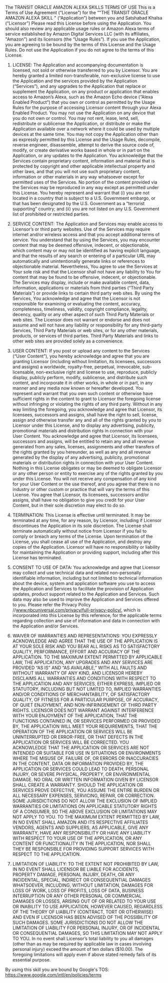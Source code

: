 The TRANSIT ORACLE AMAZON ALEXA SKILLS TERMS OF USE
This is a Terms of Use Agreement (“License”) for the “"THE TRANSIT ORACLE AMAZON ALEXA SKILL " (“Application”) between you and Satshabad Khalsa (“Licensor”) Please read this License before using the Application. You should also review any applicable usage rules or Amazon Alexa terms of service established by Amazon Digital Services LLC (with its affiliates, "Amazon") and its licensors (the “Usage Rules”). If you use the Application, you are agreeing to be bound by the terms of this License and the Usage Rules. Do not use the Application if you do not agree to the terms of this License.

1. LICENSE: The Application and accompanying documentation is licensed, not sold or otherwise transferred to you by Licensor. You are hereby granted a limited non-transferable, non-exclusive license to use the Application and the services provided by the Application (“Services”), and any upgrades to the Application that replace or supplement the Application, on any product or application that enables access to Amazon’s Alexa, such as the Amazon Echo device (“Alexa Enabled Product”) that you own or control as permitted by the Usage Rules for the purpose of accessing Licensor content through your Alexa Enabled Product. You may not use the Application on any device that you do not own or control. You may not rent, lease, lend, sell, redistribute or sublicense the Application, or distribute or make the Application available over a network where it could be used by multiple devices at the same time. You may not copy the Application other than as expressly permitted by this License and the Usage Rules, decompile, reverse engineer, disassemble, attempt to derive the source code of, modify, or create derivative works based in whole or in part on the Application, or any updates to the Application. You acknowledge that the Services contain proprietary content, information and material that is protected by copyright and other applicable intellectual property and other laws, and that you will not use such proprietary content, information or other materials in any way whatsoever except for permitted uses of the Services. No portion of the content provided via the Services may be reproduced in any way except as permitted under this License. You hereby represent and warrant that (i) you are not located in a country that is subject to a U.S. Government embargo, or that has been designated by the U.S. Government as a “terrorist supporting” country; and (ii) you are not listed on any U.S. Government list of prohibited or restricted parties.

2. SERVICE CONTENT: The Application and Services may enable access to Licensor’s or third party websites. Use of the Services may require internet and/or wireless access and that you accept additional terms of service. You understand that by using the Services, you may encounter content that may be deemed offensive, indecent, or objectionable, which content may or may not be identified as having explicit language, and that the results of any search or entering of a particular URL may automatically and unintentionally generate links or references to objectionable material. Nevertheless, You agree to use the Services at Your sole risk and that the Licensor shall not have any liability to You for content that may be found to be offensive, indecent, or objectionable. The Services may display, include or make available content, data, information, applications or materials from third parties (“Third Party Materials”) or provide links to certain third party web sites. By using the Services, You acknowledge and agree that the Licensor is not responsible for examining or evaluating the content, accuracy, completeness, timeliness, validity, copyright compliance, legality, decency, quality or any other aspect of such Third Party Materials or web sites. The Licensor does not warrant or endorse and does not assume and will not have any liability or responsibility for any third-party Services, Third Party Materials or web sites, or for any other materials, products, or services of third parties. Third Party Materials and links to other web sites are provided solely as a convenience.

3. USER CONTENT: If you post or upload any content to the Services (“User Content”), you hereby acknowledge and agree that you are granting Licensor (including without limitation, its licensees, successors and assigns) a worldwide, royalty-free, perpetual, irrevocable, sub-licensable, non-exclusive right and license to use, reproduce, publicly display, publicly perform, modify, sublicense, and distribute such content, and incorporate it in other works, in whole or in part, in any manner and any media now known or hereafter developed. You represent and warrant that you own such content or otherwise have sufficient rights in the content to grant to Licensor the foregoing license without infringing or violating the rights of any third party. Without in any way limiting the foregoing, you acknowledge and agree that Licensor, its licensees, successors and assigns, shall have the right to sell, license, assign and otherwise transfer any and all of the rights granted by you to Licensor under this License, and to display any advertising, publicity, promotional materials and distribution rights in connection with your User Content. You acknowledge and agree that Licensor, its licensees, successors and assigns, will be entitled to retain any and all revenue generated from any sales, licenses, assignments and other transfers of the rights granted by you hereunder, as well as any and all revenue generated by the display of any advertising, publicity, promotional materials or distribution rights in connection with your User Content. Nothing in this License obligates or may be deemed to obligate Licensor or any other person or entity to exercise any of the rights granted by you under this License. You will not receive any compensation of any kind for your User Content or the use thereof, and you agree that there is no industry or other custom or practice that will vary the terms of this License. You agree that Licensor, its licensees, successors and/or assigns, shall have no obligation to give you credit for your User Content, but in their sole discretion may elect to do so.

4. TERMINATION: This License is effective until terminated. It may be terminated at any time, for any reason, by Licensor, including if Licensor discontinues the Application in its sole discretion. The License shall terminate automatically without notice from Licensor if you fail to comply or breach any terms of the License. Upon termination of the License, you shall cease all use of the Application, and destroy any copies of the Application. Licensor will have no responsibility or liability for maintaining the Application or providing support, including after this License has terminated.

5. CONSENT TO USE OF DATA: You acknowledge and agree that Licensor may collect and use technical data and related non-personally identifiable information, including but not limited to technical information about the device, system and application software you use to access the Application and Services to facilitate the provision of Application updates, product support related to the Application and Services. Such data may also be used to improve the Application and Services offered to you. Please refer the Privacy Policy //www.nbcuniversal.com/privacy/full-privacy-policy/, which is incorporated into this License by this reference, for the applicable terms regarding collection and use of information and data in connection with the Application and/or Services.

6. WAIVER OF WARRANTIES AND REPRESENTATIONS: YOU EXPRESSLY ACKNOWLEDGE AND AGREE THAT THE USE OF THE APPLICATION IS AT YOUR SOLE RISK AND YOU BEAR ALL RISKS AS TO SATISFACTORY QUALITY, PERFORMANCE, EFFORT AND ACCURACY OF THE APPLICATION. TO THE MAXIMUM EXTENT PERMITTED BY APPLICABLE LAW, THE APPLICATION, ANY UPGRADES AND ANY SERVICES ARE PROVIDED “AS IS” AND “AS AVAILABLE,” WITH ALL FAULTS AND WITHOUT WARRANTY OF ANY KIND, AND LICENSOR HEREBY DISCLAIMS ALL WARRANTIES AND CONDITIONS WITH RESPECT TO THE APPLICATION AND ANY SERVICES, EITHER EXPRESS, IMPLIED OR STATUTORY, INCLUDING BUT NOT LIMITED TO, IMPLIED WARRANTIES AND/OR CONDITIONS OF MERCHANTABILITY, OF SATISFACTORY QUALITY, OF FITNESS FOR A PARTICULAR PURPOSE, OF ACCURACY, OF QUIET ENJOYMENT, AND NON-INFRINGEMENT OF THIRD PARTY RIGHTS. LICENSOR DOES NOT WARRANT AGAINST INTERFERENCE WITH YOUR ENJOYMENT OF THE APPLICATION, THAT THE FUNCTIONS CONTAINED IN, OR SERVICES PERFORMED OR PROVIDED BY, THE APPLICATION WILL MEET YOUR REQUIREMENTS, THAT THE OPERATION OF THE APPLICATION OR SERVICES WILL BE UNINTERRUPTED OR ERROR-FREE, OR THAT DEFECTS IN THE APPLICATION OR SERVICES WILL BE CORRECTED. YOU ACKNOWLEDGE THAT THE APPLICATION OR SERVICES ARE NOT INTENDED OR SUITABLE FOR USE IN SITUATIONS OR ENVIRONMENTS WHERE THE MISUSE OF, FAILURE OF, OR ERRORS OR INACCURACIES IN THE CONTENT, DATA OR INFORMATION PROVIDED BY, THE APPLICATION OR SERVICES COULD LEAD TO DEATH, PERSONAL INJURY, OR SEVERE PHYSICAL, PROPERTY, OR ENVIRONMENTAL DAMAGE. NO ORAL OR WRITTEN INFORMATION GIVEN BY LICENSOR SHALL CREATE A WARRANTY. SHOULD THE APPLICATION OR SERVICES PROVE DEFECTIVE, YOU ASSUME THE ENTIRE BURDEN OR ALL NECESSARY EXPENSES, SERVICING, REPAIR, OR CORRECTION. SOME JURISDICTIONS DO NOT ALLOW THE EXCLUSION OF IMPLIED WARRANTIES OR LIMITATIONS ON APPLICABLE STATUTORY RIGHTS OF A CONSUMER, SO THE ABOVE EXCLUSION OR LIMITATIONS MAY NOT APPLY TO YOU. TO THE MAXIMUM EXTENT PERMITTED BY LAW, IN NO EVENT SHALL AMAZON AND ITS RESPECTIVE AFFILIATES VENDORS, AGENTS AND SUPPLIERS, AS APPLICABLE, GIVE ANY WARRANTY, HAVE ANY RESPONSIBILITY OR HAVE ANY LIABILITY WITH RESPECT TO YOUR USE OF THE APPLICATION, OR ANY CONTENT OR FUNCTIONALITY IN THE APPLICATION, NOR SHALL THEY BE RESPONSIBLE FOR PROVIDING SUPPORT SERVICES WITH RESPECT TO THE APPLICATION.

7. LIMITATION OF LIABILITY: TO THE EXTENT NOT PROHIBITED BY LAW, IN NO EVENT SHALL LICENSOR BE LIABLE FOR ACCIDENTS, PROPERTY DAMAGE, PERSONAL INJURY, DEATH, OR ANY INCIDENTAL, SPECIAL, INDIRECT OR CONSEQUENTIAL DAMAGES WHATSOEVER, INCLUDING, WITHOUT LIMITATION, DAMAGES FOR LOSS OF WORK, LOSS OF PROFITS, LOSS OF DATA, BUSINESS INTERRUPTION OR ANY OTHER PERSONAL OR COMMERCIAL DAMAGES OR LOSSES, ARISING OUT OF OR RELATED TO YOUR USE OR INABILITY TO USE APPLICATION, HOWEVER CAUSED, REGARDLESS OF THE THEORY OF LIABILITY (CONTRACT, TORT OR OTHERWISE) AND EVEN IF LICENSOR HAS BEEN ADVISED OF THE POSSIBILITY OF SUCH DAMAGES. SOME JURISDICTIONS DO NOT ALLOW THE LIMITATION OF LIABILITY FOR PERSONAL INJURY, OR OF INCIDENTAL OR CONSEQUENTIAL DAMAGES, SO THIS LIMITATION MAY NOT APPLY TO YOU. In no event shall Licensor’s total liability to you all damages (other than as may be required by applicable law in cases involving personal injury) exceed the amount of ten dollars ($10.00). The foregoing limitations will apply even if above stated remedy fails of its essential purpose.

By using this skill you are bound by Google's TOS: https://www.google.com/intl/en/policies/terms
